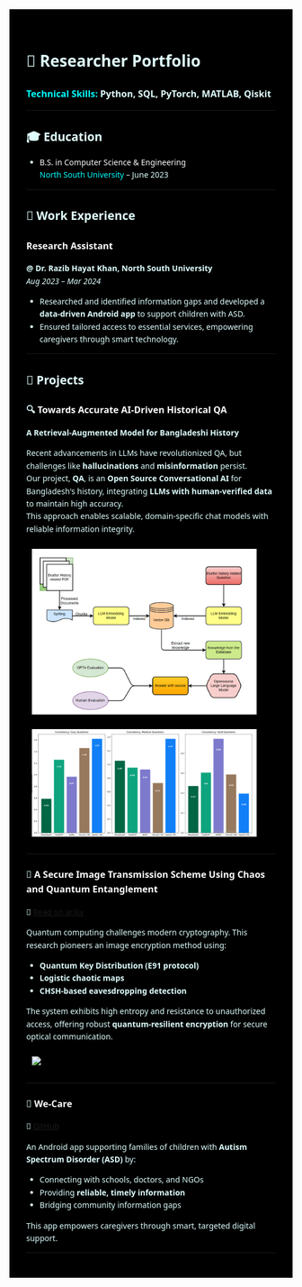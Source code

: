 <!-- README.md -->

<div style="background-color: #000000; color: #e0ffff; padding: 30px; font-family: 'Segoe UI', Tahoma, Geneva, Verdana, sans-serif; line-height: 1.6;">

# 🧠 Researcher Portfolio

### <span style="color: #00ffff;">Technical Skills:</span> Python, SQL, PyTorch, MATLAB, Qiskit

---

## 🎓 Education
- <span style="color: white;">B.S. in Computer Science & Engineering</span>  
  <span style="color: #00ffff;">North South University</span> – June 2023

---

## 🧪 Work Experience

### <span style="color: white;">Research Assistant</span>  
**@ Dr. Razib Hayat Khan, North South University**  
*Aug 2023 – Mar 2024*

- Researched and identified information gaps and developed a **data-driven Android app** to support children with ASD.
- Ensured tailored access to essential services, empowering caregivers through smart technology.

---

## 📁 Projects

### 🔍 <span style="color: white;">Towards Accurate AI-Driven Historical QA</span>  
**A Retrieval-Augmented Model for Bangladeshi History**

Recent advancements in LLMs have revolutionized QA, but challenges like **hallucinations** and **misinformation** persist.  
Our project, **QA**, is an **Open Source Conversational AI** for Bangladesh's history, integrating **LLMs with human-verified data** to maintain high accuracy.  
This approach enables scalable, domain-specific chat models with reliable information integrity.

<img src="assets/eqa.png" width="400" style="margin: 10px;">
<img src="assets/Screenshot.png" width="400" style="margin: 10px;">

---

### 🔐 <span style="color: white;">A Secure Image Transmission Scheme Using Chaos and Quantum Entanglement</span>  
📄 [Read on arXiv](https://arxiv.org/abs/2311.18471)

Quantum computing challenges modern cryptography. This research pioneers an image encryption method using:

- **Quantum Key Distribution (E91 protocol)**
- **Logistic chaotic maps**
- **CHSH-based eavesdropping detection**

The system exhibits high entropy and resistance to unauthorized access, offering robust **quantum-resilient encryption** for secure optical communication.

<img src="assets/sit.jpg" width="600" style="margin: 10px;">

---

### 🤝 <span style="color: white;">We-Care</span>  
📱 [GitHub](https://github.com/Remian-9080/CSE-299_ASD-HELP)

An Android app supporting families of children with **Autism Spectrum Disorder (ASD)** by:

- Connecting with schools, doctors, and NGOs
- Providing **reliable, timely information**
- Bridging community information gaps

This app empowers caregivers through smart, targeted digital support.

---

</div>

